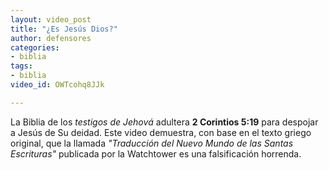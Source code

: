 ```yaml
---
layout: video_post
title: "¿Es Jesús Dios?"
author: defensores
categories:
- biblia
tags:
- biblia
video_id: OWTcohq8JJk

---
```

La Biblia de los _testigos de Jehová_ adultera **2 Corintios 5:19** para despojar a Jesús de Su deidad. Este video demuestra, con base en el texto griego original, que la llamada _"Traducción del Nuevo Mundo de las Santas Escrituras"_ publicada por la Watchtower es una falsificación horrenda.